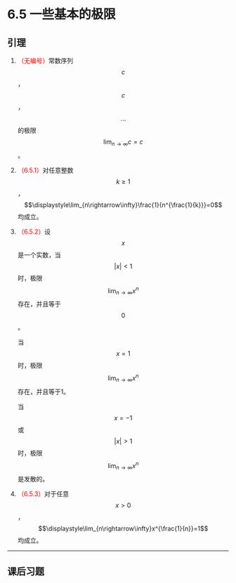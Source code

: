 # 6.5 一些基本的极限

## 引理

1. <font color=red>（无编号）</font>常数序列$$c$$，$$c$$，$$...$$的极限$$\displaystyle\lim_{n\rightarrow\infty}c=c$$。

2. <font color=red>（6.5.1）</font>对任意整数$$k\geq 1$$，$$\displaystyle\lim_{n\rightarrow\infty}\frac{1}{n^{\frac{1}{k}}}=0$$均成立。

3. <font color=red>（6.5.2）</font>设$$x$$是一个实数，当$$|x|<1$$时，极限$$\displaystyle\lim_{n\rightarrow\infty}x^n$$存在，并且等于$$0$$。

   当$$x=1$$时，极限$$\displaystyle\lim_{n\rightarrow\infty}x^n$$存在，并且等于1。

   当$$x=-1$$或$$|x|>1$$时，极限$$\displaystyle\lim_{n\rightarrow\infty}x^n$$是发散的。

4. <font color=red>（6.5.3）</font>对于任意$$x>0$$，$$\displaystyle\lim_{n\rightarrow\infty}x^{\frac{1}{n}}=1$$均成立。

---

## 课后习题

